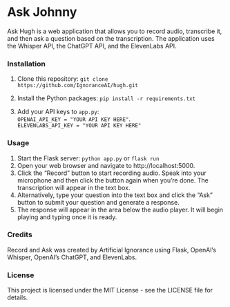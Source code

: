 # Ask Johnny
Ask Hugh is a web application that allows you to record audio, transcribe it, and then ask a question based on the transcription. The application uses the Whisper API, the ChatGPT API, and the ElevenLabs API. 

### Installation
1. Clone this repository:
`git clone https://github.com/IgnoranceAI/hugh.git`

2. Install the Python packages:
`pip install -r requirements.txt`

3. Add your API keys to `app.py`:    
`OPENAI_API_KEY = "YOUR API KEY HERE"`.   
`ELEVENLABS_API_KEY = "YOUR API KEY HERE"`

### Usage
1. Start the Flask server: `python app.py` or `flask run`
2. Open your web browser and navigate to http://localhost:5000.
3. Click the “Record” button to start recording audio. Speak into your microphone and then click the button again when you’re done. The transcription will appear in the text box.
4. Alternatively, type your question into the text box and click the “Ask” button to submit your question and generate a response.
5. The response will appear in the area below the audio player. It will begin playing and typing once it is ready.


### Credits
Record and Ask was created by Artificial Ignorance using Flask, OpenAI’s Whisper, OpenAI’s ChatGPT, and ElevenLabs. 

### License
This project is licensed under the MIT License - see the LICENSE file for details.
